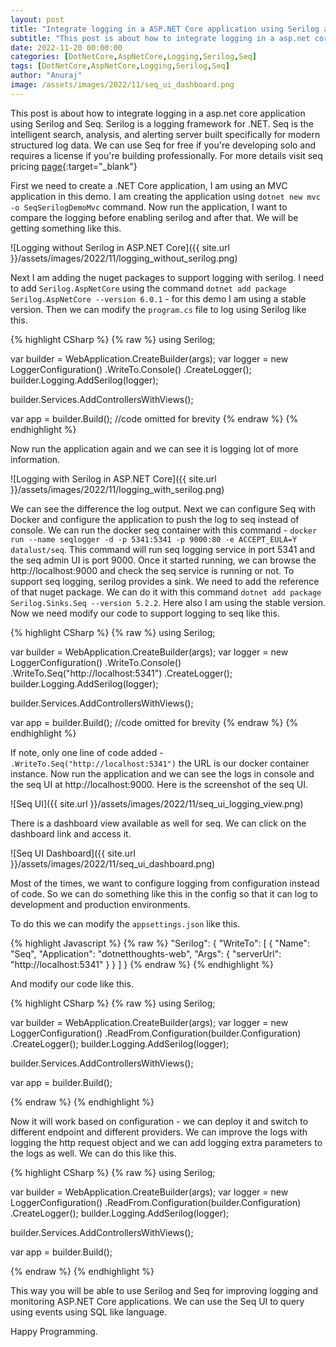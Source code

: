```yaml
---
layout: post
title: "Integrate logging in a ASP.NET Core application using Serilog and Seq"
subtitle: "This post is about how to integrate logging in a asp.net core application using Serilog and Seq"
date: 2022-11-20 00:00:00
categories: [DotNetCore,AspNetCore,Logging,Serilog,Seq]
tags: [DotNetCore,AspNetCore,Logging,Serilog,Seq]
author: "Anuraj"
image: /assets/images/2022/11/seq_ui_dashboard.png
---
```


This post is about how to integrate logging in a asp.net core application using Serilog and Seq. Serilog is a logging framework for .NET. Seq is the intelligent search, analysis, and alerting server built specifically for modern structured log data. We can use Seq for free if you're developing solo and requires a license if you're building professionally. For more details visit seq pricing [page](https://datalust.co/pricing){:target="_blank"}

First we need to create a .NET Core application, I am using an MVC application in this demo. I am creating the application using `dotnet new mvc -o SeqSerilogDemoMvc` command. Now run the application, I want to compare the logging before enabling serilog and after that. We will be getting something like this.

![Logging without Serilog in ASP.NET Core]({{ site.url }}/assets/images/2022/11/logging_without_serilog.png)

Next I am adding the nuget packages to support logging with serilog. I need to add `Serilog.AspNetCore` using the command `dotnet add package Serilog.AspNetCore --version 6.0.1` - for this demo I am using a stable version. Then we can modify the `program.cs` file to log using Serilog like this.

{% highlight CSharp %}
{% raw %}
using Serilog;

var builder = WebApplication.CreateBuilder(args);
var logger = new LoggerConfiguration()
    .WriteTo.Console()
    .CreateLogger();
builder.Logging.AddSerilog(logger);

builder.Services.AddControllersWithViews();

var app = builder.Build();
//code omitted for brevity
{% endraw %}
{% endhighlight %}

Now run the application again and we can see it is logging lot of more information.

![Logging with Serilog in ASP.NET Core]({{ site.url }}/assets/images/2022/11/logging_with_serilog.png)

We can see the difference the log output. Next we can configure Seq with Docker and configure the application to push the log to seq instead of console. We can run the docker seq container with this command - `docker run --name seqlogger -d -p 5341:5341 -p 9000:80 -e ACCEPT_EULA=Y datalust/seq`. This command will run seq logging service in port 5341 and the seq admin UI is port 9000. Once it started running, we can browse the http://localhost:9000 and check the seq service is running or not. To support seq logging, serilog provides a sink. We need to add the reference of that nuget package. We can do it with this command `dotnet add package Serilog.Sinks.Seq --version 5.2.2`. Here also I am using the stable version. Now we need modify our code to support logging to seq like this.

{% highlight CSharp %}
{% raw %}
using Serilog;

var builder = WebApplication.CreateBuilder(args);
var logger = new LoggerConfiguration()
    .WriteTo.Console()
    .WriteTo.Seq("http://localhost:5341")
    .CreateLogger();
builder.Logging.AddSerilog(logger);

builder.Services.AddControllersWithViews();

var app = builder.Build();
//code omitted for brevity
{% endraw %}
{% endhighlight %}

If note, only one line of code added - `.WriteTo.Seq("http://localhost:5341")` the URL is our docker container instance. Now run the application and we can see the logs in console and the seq UI at http://localhost:9000. Here is the screenshot of the seq UI.

![Seq UI]({{ site.url }}/assets/images/2022/11/seq_ui_logging_view.png)

There is a dashboard view available as well for seq. We can click on the dashboard link and access it.

![Seq UI Dashboard]({{ site.url }}/assets/images/2022/11/seq_ui_dashboard.png)

Most of the times, we want to configure logging from configuration instead of code. So we can do something like this in the config so that it can log to development and production environments.

To do this we can modify the `appsettings.json` like this.

{% highlight Javascript %}
{% raw %}
"Serilog": {
  "WriteTo": [
    {
      "Name": "Seq",
      "Application": "dotnetthoughts-web",
      "Args": {
        "serverUrl": "http://localhost:5341"
      }
    }
  ]
}
{% endraw %}
{% endhighlight %}

And modify our code like this.

{% highlight CSharp %}
{% raw %}
using Serilog;

var builder = WebApplication.CreateBuilder(args);
var logger = new LoggerConfiguration()
    .ReadFrom.Configuration(builder.Configuration)
    .CreateLogger();
builder.Logging.AddSerilog(logger);

builder.Services.AddControllersWithViews();

var app = builder.Build();

{% endraw %}
{% endhighlight %}

Now it will work based on configuration - we can deploy it and switch to different endpoint and different providers. We can improve the logs with logging the http request object and we can add logging extra parameters to the logs as well. We can do this like this.

{% highlight CSharp %}
{% raw %}
using Serilog;

var builder = WebApplication.CreateBuilder(args);
var logger = new LoggerConfiguration()
    .ReadFrom.Configuration(builder.Configuration)
    .CreateLogger();
builder.Logging.AddSerilog(logger);

builder.Services.AddControllersWithViews();

var app = builder.Build();

{% endraw %}
{% endhighlight %}

This way you will be able to use Serilog and Seq for improving logging and monitoring ASP.NET Core applications. We can use the Seq UI to query using events using SQL like language.

Happy Programming.